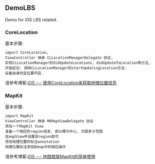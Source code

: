 ## DemoLBS

Demo for iOS LBS related.

### CoreLocation

基本步骤:
```
import CoreLocation,
ViewController 继承 CLLocationManagerDelegate 协议,
实现CLLocationManager的didUpdateLocations, didUpdateToLocation等方法,
开始定位: 调用CLLocationManager的startUpdatingLocation方法.
设备自身的定位要开启.
```
请参考博客:[iOS --- 使用CoreLocation来获取地理位置信息](http://blog.csdn.net/icetime17/article/details/45230483)

### MapKit

基本步骤:
```
import MapKit
ViewController 继承 MKMapViewDelegate 协议
添加一个MapKit View
准备一个相应的region信息, 即以哪为中心, 方圆多少范围
在mapView中设置该region即可
添加地理位置的标注annotation
地理位置标注添加到map中的相应操作
```
请参考博客:[iOS --- 地图框架MapKit的简单使用](http://blog.csdn.net/icetime17/article/details/45251755)
